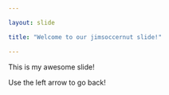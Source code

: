 ```yaml
---

layout: slide

title: "Welcome to our jimsoccernut slide!"

---
```


This is my awesome slide!

Use the left arrow to go back!
